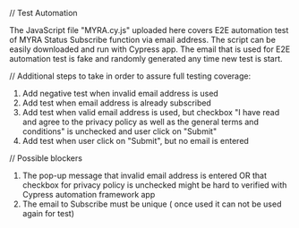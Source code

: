 // Test Automation

The JavaScript file "MYRA.cy.js" uploaded here covers E2E automation test of MYRA Status Subscribe function via email address.
The script can be easily downloaded and run with Cypress app.
The email that is used for E2E automation test is fake and randomly generated any time new test is start.

// Additional steps to take in order to assure full testing coverage:

1. Add negative test when invalid email address is used
2. Add test when email address is already subscribed
3. Add test when valid email address is used, but checkbox "I have read and agree to the privacy policy as well as the general terms and conditions" is unchecked and user click on "Submit"
4. Add test when user click on "Submit", but no email is entered

// Possible blockers
1. The pop-up message that invalid email address is entered OR that checkbox for privacy policy is unchecked might be hard to verified with Cypress automation framework app
2. The email to Subscribe must be unique ( once used it can not be used again for test)

